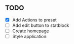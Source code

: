 ## TODO
- [x] Add Actions to preset
- [ ] Add edit button to statblock
- [ ] Create homepage
- [ ] Style application